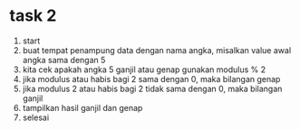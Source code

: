 # task 2

1. start
2. buat tempat penampung data dengan nama angka, misalkan value awal angka sama dengan 5
3. kita cek apakah angka 5 ganjil atau genap gunakan modulus % 2
4. jika modulus atau habis bagi 2 sama dengan 0, maka bilangan genap
5. jika modulus 2 atau habis bagi 2 tidak sama dengan 0, maka bilangan ganjil
6. tampilkan hasil ganjil dan genap
7. selesai
